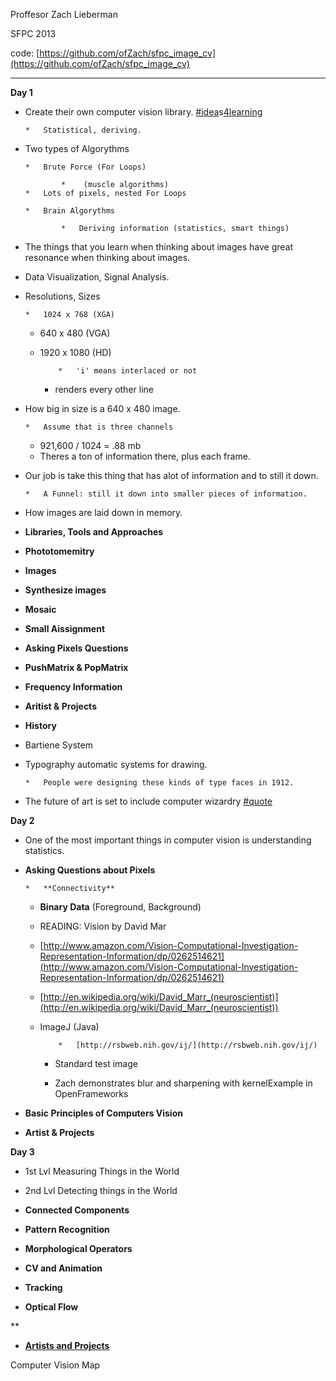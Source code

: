 
Proffesor Zach Lieberman

SFPC 2013

code:  [https://github.com/ofZach/sfpc_image_cv](https://github.com/ofZach/sfpc_image_cv)

__________________________________________________________________________________

**Day 1**

*   Create their own computer vision library. [#idea](https://moises404.hackpad.com/ep/search/?q=%23idea3learning&via=x1d05NEslZG)s[4](/ep/search/?q=%23idealearning&via=3EkjrZWnTNN)[learning](https://moises404.hackpad.com/ep/search/?q=%23idea3learning&via=x1d05NEslZG)

        *   Statistical, deriving.

*   Two types of Algorythms

        *   Brute Force (For Loops)

                *    (muscle algorithms)
        *   Lots of pixels, nested For Loops

        *   Brain Algorythms

                *   Deriving information (statistics, smart things)

*   The things that you learn when thinking about images have great resonance when thinking about images.
*   Data Visualization, Signal Analysis.
*   Resolutions, Sizes

        *   1024 x 768 (XGA)
    *   640 x 480 (VGA)
    *   1920 x 1080 (HD)

                *   'i' means interlaced or not
        *   renders every other line

*   How big in size is a 640 x 480 image.

        *   Assume that is three channels
    *   921,600 / 1024 = .88 mb
    *   Theres a ton of information there, plus each frame.

*   Our job is take this thing that has alot of information and to still it down.

        *   A Funnel: still it down into smaller pieces of information.

*   How images are laid down in memory.

*   **Libraries, Tools and Approaches**

*   **Phototomemitry**

*   **Images**

*   **Synthesize images**

*   **Mosaic**

*   **Small Aissignment**

*   **Asking Pixels Questions**

*   **PushMatrix & PopMatrix**

*   **Frequency Information**

*   **Aritist & Projects**

*   **History**

*   Bartiene System
*   Typography automatic systems for drawing.

        *   People were designing these kinds of type faces in 1912.

*   The future of art is set to include computer wizardry [#quote](https://moises404.hackpad.com/ep/search/?q=%23quote&via=x1d05NEslZG)

**Day 2**

*   One of the most important things in computer vision is understanding statistics.

*   **Asking Questions about Pixels**

        *   **Connectivity**

    *   **Binary Data** (Foreground, Background)

    *   READING: Vision by David Mar

    *   [http://www.amazon.com/Vision-Computational-Investigation-Representation-Information/dp/0262514621](http://www.amazon.com/Vision-Computational-Investigation-Representation-Information/dp/0262514621)
    *   [http://en.wikipedia.org/wiki/David_Marr_(neuroscientist)](http://en.wikipedia.org/wiki/David_Marr_(neuroscientist))
    *   ImageJ (Java)

                *   [http://rsbweb.nih.gov/ij/](http://rsbweb.nih.gov/ij/)

        *   Standard test image

        *   Zach demonstrates blur and sharpening with kernelExample in OpenFrameworks

*   **Basic Principles of Computers Vision**

*   **Artist & Projects**

**Day 3**

*   1st Lvl Measuring Things in the World 
*   2nd Lvl Detecting things in the World

*   **Connected Components**

*   **Pattern Recognition**

*   **Morphological Operators**

*   **CV and Animation**

*   **Tracking**

*   **Optical Flow**

**    
*   **<u>Artists and Projects</u>**

Computer Vision Map
